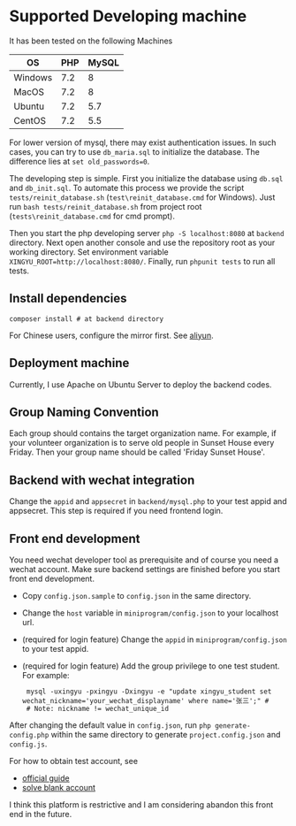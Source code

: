 # Supported Developing machine
It has been tested on the following Machines

| OS      | PHP | MySQL |
|---------|-----|-------|
| Windows | 7.2 | 8     |
| MacOS   | 7.2 | 8     |
| Ubuntu  | 7.2 | 5.7   |
| CentOS  | 7.2 | 5.5   |

For lower version of mysql, there may exist authentication issues. In such cases, you can try to use `db_maria.sql` to initialize the database. The difference lies at `set old_passwords=0`.

The developing step is simple. First you initialize the database using `db.sql` and `db_init.sql`.
To automate this process we provide the script `tests/reinit_database.sh` (`test\reinit_database.cmd` for Windows). Just run `bash tests/reinit_database.sh` from project root (`tests\reinit_database.cmd` for cmd prompt).

Then you start the php developing
server `php -S localhost:8080` at `backend` directory. Next open another console and use the repository root as your working directory. Set environment variable `XINGYU_ROOT=http://localhost:8080/`. Finally, run `phpunit tests` to run all tests.

## Install dependencies

```shell
composer install # at backend directory
```
For Chinese users, configure the mirror first.
See [aliyun](https://mirrors.aliyun.com/composer/).

## Deployment machine
Currently, I use Apache on Ubuntu Server to deploy the backend codes.

## Group Naming Convention
Each group should contains the target organization name. For example, if your volunteer organization is to serve old people in Sunset House every Friday. 
Then your group name should be called 'Friday Sunset House'.

## Backend with wechat integration

Change the `appid` and `appsecret` in `backend/mysql.php` to your test appid and appsecret. This step is required if you need frontend login.

## Front end development
You need wechat developer tool as prerequisite and of course you need a wechat account.
Make sure backend settings are finished before you start front end development.

* Copy `config.json.sample` to `config.json` in the same directory.

* Change the `host` variable in `miniprogram/config.json` to your localhost url.

* (required for login feature) Change the `appid` in `miniprogram/config.json` to your test appid.

* (required for login feature) Add the group privilege to one test student. For example:
   ```shell
    mysql -uxingyu -pxingyu -Dxingyu -e "update xingyu_student set wechat_nickname='your_wechat_displayname' where name='张三';" # 
    # Note: nickname != wechat_unique_id
   ```
   

After changing the default value in `config.json`, run `php generate-config.php` within the same directory to generate `project.config.json` and `config.js`.

For how to obtain test account, see

* [official guide](https://developers.weixin.qq.com/miniprogram/dev/devtools/sandbox.html)
* [solve blank account](https://developers.weixin.qq.com/community/develop/doc/000886459dc1b8be37a8c677b51000)

I think this platform is restrictive and I am considering abandon this front end in the future.

